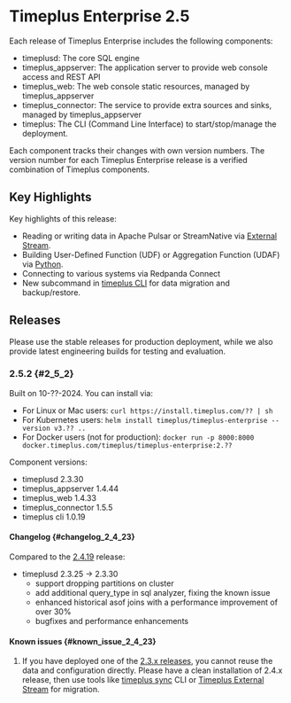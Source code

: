 # Timeplus Enterprise 2.5
Each release of Timeplus Enterprise includes the following components:

* timeplusd: The core SQL engine
* timeplus_appserver: The application server to provide web console access and REST API
* timeplus_web: The web console static resources, managed by timeplus_appserver
* timeplus_connector: The service to provide extra sources and sinks, managed by timeplus_appserver
* timeplus: The CLI (Command Line Interface) to start/stop/manage the deployment.

Each component tracks their changes with own version numbers. The version number for each Timeplus Enterprise release is a verified combination of Timeplus components.

## Key Highlights
Key highlights of this release:
* Reading or writing data in Apache Pulsar or StreamNative via [External Stream](/pulsar-external-stream).
* Building User-Defined Function (UDF) or Aggregation Function (UDAF) via [Python](/py-udf).
* Connecting to various systems via Redpanda Connect
* New subcommand in [timeplus CLI](/cli-reference) for data migration and backup/restore.

## Releases
Please use the stable releases for production deployment, while we also provide latest engineering builds for testing and evaluation.

### 2.5.2 {#2_5_2}
Built on 10-??-2024. You can install via:
* For Linux or Mac users: `curl https://install.timeplus.com/?? | sh`
* For Kubernetes users: `helm install timeplus/timeplus-enterprise --version v3.?? ..`
* For Docker users (not for production): `docker run -p 8000:8000 docker.timeplus.com/timeplus/timeplus-enterprise:2.??`

Component versions:
* timeplusd 2.3.30
* timeplus_appserver 1.4.44
* timeplus_web 1.4.33
* timeplus_connector 1.5.5
* timeplus cli 1.0.19

#### Changelog {#changelog_2_4_23}

Compared to the [2.4.19](#2419) release:
* timeplusd 2.3.25 -> 2.3.30
  * support dropping partitions on cluster
  * add additional query_type in sql analyzer, fixing the known issue
  * enhanced historical asof joins with a performance improvement of over 30%
  * bugfixes and performance enhancements

#### Known issues {#known_issue_2_4_23}
1. If you have deployed one of the [2.3.x releases](/enterprise-v2.3), you cannot reuse the data and configuration directly. Please have a clean installation of 2.4.x release, then use tools like [timeplus sync](/cli-sync) CLI or [Timeplus External Stream](/timeplus-external-stream) for migration.
